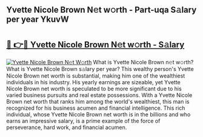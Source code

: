 ## Yvette Nicole Brown N𝚎t w𝚘rth - Part-uqa S𝚊lary per year YkuvW

# <h2><a href="http://gc3por.nevu.top/?p=Yvette+Nicole+Brown">🔗 👉🔴 Yvette Nicole Brown N𝚎t w𝚘rth - S𝚊lary</a></h2>

[![Yvette Nicole Brown N𝚎t W𝚘rth](https://i.imgur.com/Oavwk0R.jpeg)](http://gc3por.nevu.top/?p=Yvette+Nicole+Brown)
What is Yvette Nicole Brown n𝚎t w𝚘rth? What is Yvette Nicole Brown s𝚊lary per year?
This wealthy person's Yvette Nicole Brown net worth is substantial, making him one of the wealthiest individuals in his industry. His yearly earnings are sizeable, yet Yvette Nicole Brown net worth is speculated to be more significant due to his varied business pursuits and real estate possessions. With a Yvette Nicole Brown net worth that ranks him among the world's wealthiest, this man is recognized for his business acumen and financial intelligence. This rich individual, whose Yvette Nicole Brown net worth is in the billions and who earns an impressive salary, is a prime example of the force of perseverance, hard work, and financial acumen.

